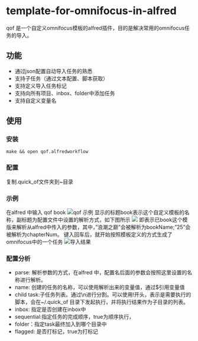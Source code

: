 # template-for-omnifocus-in-alfred

qof 是一个自定义omnifocus模板的alfred插件，目的是解决常用的omnifocus任务的导入。

## 功能
  - 通过json配置自动导入任务的熟悉
  - 支持子任务（通过文本配置、脚本获取）
  - 支持定义导入任务标记
  - 支持向所有项目、inbox、folder中添加任务
  - 支持自定义变量名
## 使用
### 安装
  `make && open qof.alfredworkflow`
### 配置
  复制.quick\_of文件夹到\~目录
### 示例
  在alfred 中输入 qof book
  ![][image-1]
  显示的标题book表示这个自定义模板的名称，副标题为配置文件中设置的解析方式，如下图所示
  ![][image-2]
  即表示已book这个模版来解析从alfred中传入的参数，其中，”浪潮之巅”会被解析为bookName;”25”会被解析为chapterNum。
  键入回车后，就开始按照模板定义的方式生成了omnifocus中的一个任务
  ![][image-3]
### 配置分析
   <script src="https://gist.github.com/jhalan6/24ee91839294115630a90987e330c68a.js"></script>
  - parse: 解析参数的方式，在alfred 中，配置名后面的参数会按照这里设置的名称进行解析。
  - name: 创建的任务的名称，可以使用解析出来的变量值，通过$引用变量值
  - child task:子任务列表。通过\\n进行分割。可以使用!开头，表示是需要执行的脚本，会在\~/.quick\_of 目录下发起执行，并将执行结果作为子目录的列表。
  - inbox: 指定是否创建在inbox中
  - sequential:指定任务的完成顺序，true为顺序执行，
  - folder：指定task最终加入到哪个目录中
  - flagged: 是否打标记，true为打标记


[image-1]:	https://oeu8f0i18.qnssl.com/Screen%20Shot%202017-05-20%20at%2018.16.10.png "qof 示例"
[image-2]:	https://oeu8f0i18.qnssl.com/Screen%20Shot%202017-05-20%20at%2018.19.20.png
[image-3]:	https://oeu8f0i18.qnssl.com/qof_book_result_demo.png "导入结果"
